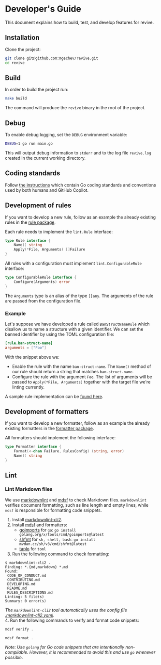 # Developer's Guide

This document explains how to build, test, and develop features for revive.

## Installation

Clone the project:

```bash
git clone git@github.com:mgechev/revive.git
cd revive
```

## Build

In order to build the project run:

```bash
make build
```

The command will produce the `revive` binary in the root of the project.

## Debug

To enable debug logging, set the `DEBUG` environment variable:

```sh
DEBUG=1 go run main.go
```

This will output debug information to `stderr` and to the log file `revive.log` created in the current working directory.

## Coding standards

Follow [the instructions](.github/instructions/) which contain Go coding standards and conventions used by both humans and GitHub Copilot.

## Development of rules

If you want to develop a new rule, follow as an example the already existing rules in the [rule package](https://github.com/mgechev/revive/tree/master/rule).

Each rule needs to implement the `lint.Rule` interface:

```go
type Rule interface {
	Name() string
	Apply(*File, Arguments) []Failure
}
```

All rules with a configuration must implement `lint.ConfigurableRule` interface:

```go
type ConfigurableRule interface {
	Configure(Arguments) error
}
```

The `Arguments` type is an alias of the type `[]any`. The arguments of the rule are passed from the configuration file.

### Example

Let's suppose we have developed a rule called `BanStructNameRule` which disallow us to name a structure with a given identifier.
We can set the banned identifier by using the TOML configuration file:

```toml
[rule.ban-struct-name]
arguments = ["Foo"]
```

With the snippet above we:

- Enable the rule with the name `ban-struct-name`. The `Name()` method of our rule should return a string that matches `ban-struct-name`.
- Configure the rule with the argument `Foo`.
The list of arguments will be passed to `Apply(*File, Arguments)` together with the target file we're linting currently.

A sample rule implementation can be [found here](/rule/argument_limit.go).

## Development of formatters

If you want to develop a new formatter, follow as an example the already existing formatters in the [formatter package](https://github.com/mgechev/revive/tree/master/formatter).

All formatters should implement the following interface:

```go
type Formatter interface {
	Format(<-chan Failure, RulesConfig) (string, error)
	Name() string
}
```

## Lint

### Lint Markdown files

We use [markdownlint](https://github.com/DavidAnson/markdownlint) and [mdsf](https://github.com/hougesen/mdsf) to check Markdown files.
`markdownlint` verifies document formatting, such as line length and empty lines, while `mdsf` is responsible for formatting code snippets.

1. Install [markdownlint-cli2](https://github.com/DavidAnson/markdownlint-cli2#install).
2. Install [mdsf](https://mdsf.mhouge.dk/#installation) and formatters:
    - [goimports](https://pkg.go.dev/golang.org/x/tools/cmd/goimports) for `go`: `go install golang.org/x/tools/cmd/goimports@latest`
    - [shfmt](https://github.com/mvdan/sh#shfmt) for `sh, shell, bash`: `go install mvdan.cc/sh/v3/cmd/shfmt@latest`
    - [taplo](https://taplo.tamasfe.dev/cli/installation/binary.html) for `toml`
3. Run the following command to check formatting:

```shellsession
$ markdownlint-cli2 .
Finding: *.{md,markdown} *.md
Found:
 CODE_OF_CONDUCT.md
 CONTRIBUTING.md
 DEVELOPING.md
 README.md
 RULES_DESCRIPTIONS.md
Linting: 5 file(s)
Summary: 0 error(s)
```

_The `markdownlint-cli2` tool automatically uses the config file [.markdownlint-cli2.yaml](./.markdownlint-cli2.yaml)._
\
4. Run the following commands to verify and format code snippets:

```sh
mdsf verify .
```

```sh
mdsf format .
```

_Note: Use `golang` for Go code snippets that are intentionally non-compilable.
However, it is recommended to avoid this and use `go` whenever possible._
